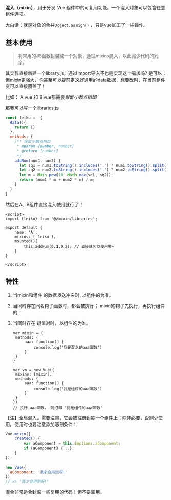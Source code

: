 **混入（mixin）**，用于分发 Vue 组件中的可复用功能。一个混入对象可以包含任意组件选项。

大白话：就是对象的合并`Object.assign()` ，只是vue加工了一些操作。

## 基本使用

> 将常用的JS函数封装成一个对象，通过mixins混入，以此减少代码的冗余。

其实我直接新建一个library.js，通过import导入不也是实现这个需求吗? 是可以；但mixin更强大，你甚至可以提前定义好通用的data数据，想要改时，在当前组件变可以直接覆盖了！

比如： A.vue 和 B.vue都需要*保留小数点相加*

那我可以写一个libraries.js

```javascript
const leiku =  {
  data(){
    return {}
  },
  methods: {
    /** 保留小数点相加
     * @param {number, number}
     * @return {number}
     */
    addNum(num1, num2) {
      let sq1 = num1.toString().includes('.') ? num1.toString().split('.')[1].length : 0;
      let sq2 = num2.toString().includes('.') ? num2.toString().split('.')[1].length : 0;
      let m = Math.pow(10, Math.max(sq1, sq2));
      return (num1 * m + num2 * m) / m;
    }
  }
}

```

然后在A、B组件直接混入使用就行了！

```vue
<script>
import {leiku} from '@/mixin/libraries';
    
export default {
	name: 'A',
    mixins: [ leiku ],
    mounted(){
        this.addNum(0.1,0.2); // 直接就可以使用啦~
    }
}
    
</script>
```



## 特性

1. 当mixin和组件 的数据发送冲突时, 以组件的为准。

2. 当同时存在同名钩子函数时，都会被执行； mixin的钩子先执行，再执行组件的！

3. 当同时存在 键值对时，以组件的为准。

   ```
   var mixin = {
   	methods: {
   		aaa: function() {
   			console.log('我是混入的aaa函数')
   		}
   	}
   }
   
   var vm = new Vue({
   	mixins: [mixin],
   	methods: {
   		aaa: function() {
   			console.log('我是组件的aaa函数')
   		}
   	}
   })
   // 执行 aaa函数， 则打印 '我是组件的aaa函数'
   ```

   

【注】全局混入，需要注意，它会被注册到每一个组件上；除非必要，否则少使用。使用时也要注意添加限制条件：

```javascript
Vue.mixin({
	created() {
		var aComponent = this.$options.aComponent;
		if (aComponent) {...};
	}
});
    
new Vue({
  aComponent: '我才会用到呀!'
})
// => "我才会用到呀!"
```

混合非常适合封装一些复用的代码！但不要滥用。